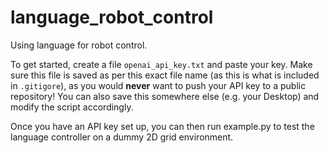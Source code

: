 # language_robot_control
Using language for robot control.

To get started, create a file `openai_api_key.txt` and paste your key. Make sure this file is saved as per this exact file name (as this is what is included in `.gitigore`), as you would **never** want to push your API key to a public repository! You can also save this somewhere else (e.g. your Desktop) and modify the script accordingly. 

Once you have an API key set up, you can then run example.py to test the language controller on a dummy 2D grid environment. 


